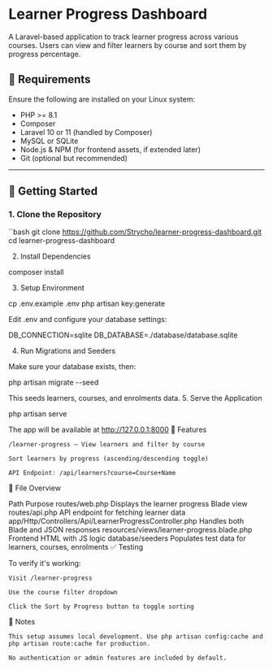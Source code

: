 # Learner Progress Dashboard

A Laravel-based application to track learner progress across various courses. Users can view and filter learners by course and sort them by progress percentage.

## 🧰 Requirements

Ensure the following are installed on your Linux system:

- PHP >= 8.1
- Composer
- Laravel 10 or 11 (handled by Composer)
- MySQL or SQLite
- Node.js & NPM (for frontend assets, if extended later)
- Git (optional but recommended)

---

## 🚀 Getting Started

### 1. Clone the Repository

``bash
git clone https://github.com/Strycho/learner-progress-dashboard.git
cd learner-progress-dashboard

2. Install Dependencies

composer install

3. Setup Environment

cp .env.example .env
php artisan key:generate

Edit .env and configure your database settings:

DB_CONNECTION=sqlite
DB_DATABASE=./database/database.sqlite

4. Run Migrations and Seeders

Make sure your database exists, then:

php artisan migrate --seed

This seeds learners, courses, and enrolments data.
5. Serve the Application

php artisan serve

The app will be available at http://127.0.0.1:8000
📘 Features

    /learner-progress – View learners and filter by course

    Sort learners by progress (ascending/descending toggle)

    API Endpoint: /api/learners?course=Course+Name

📂 File Overview

Path	                                                Purpose
routes/web.php	                                        Displays the learner progress Blade view
routes/api.php	                                        API endpoint for fetching learner data
app/Http/Controllers/Api/LearnerProgressController.php	Handles both Blade and JSON responses
resources/views/learner-progress.blade.php	            Frontend HTML with JS logic
database/seeders	                                    Populates test data for learners, courses, enrolments
✅ Testing

To verify it's working:

    Visit /learner-progress

    Use the course filter dropdown

    Click the Sort by Progress button to toggle sorting

📌 Notes

    This setup assumes local development. Use php artisan config:cache and php artisan route:cache for production.

    No authentication or admin features are included by default.
